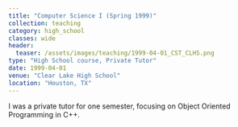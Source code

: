 ```yaml
---
title: "Computer Science I (Spring 1999)"
collection: teaching
category: high_school
classes: wide
header: 
  teaser: /assets/images/teaching/1999-04-01_CST_CLHS.png
type: "High School course, Private Tutor"
date: 1999-04-01
venue: "Clear Lake High School"
location: "Houston, TX"
---
```


I was a private tutor for one semester, focusing on Object Oriented Programming in C++.

